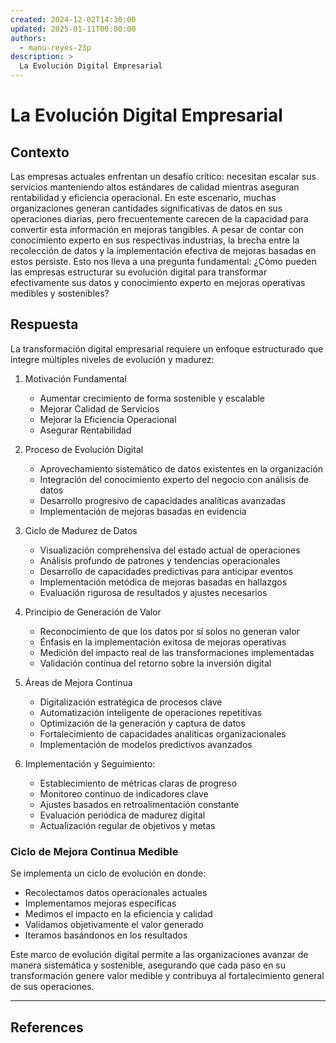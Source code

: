 ```yaml
---
created: 2024-12-02T14:30:00
updated: 2025-01-11T00:00:00
authors:
  - manu-reyes-23p
description: >
  La Evolución Digital Empresarial
---
```


# La Evolución Digital Empresarial

## Contexto

Las empresas actuales enfrentan un desafío crítico: necesitan escalar sus servicios manteniendo altos estándares de calidad mientras aseguran rentabilidad y eficiencia operacional. En este escenario, muchas organizaciones generan cantidades significativas de datos en sus operaciones diarias, pero frecuentemente carecen de la capacidad para convertir esta información en mejoras tangibles. A pesar de contar con conocimiento experto en sus respectivas industrias, la brecha entre la recolección de datos y la implementación efectiva de mejoras basadas en estos persiste. Esto nos lleva a una pregunta fundamental: ¿Cómo pueden las empresas estructurar su evolución digital para transformar efectivamente sus datos y conocimiento experto en mejoras operativas medibles y sostenibles?

## Respuesta

La transformación digital empresarial requiere un enfoque estructurado que integre múltiples niveles de evolución y madurez:

1. Motivación Fundamental

      - Aumentar crecimiento de forma sostenible y escalable
      - Mejorar Calidad de Servicios
      - Mejorar la Eficiencia Operacional
      - Asegurar Rentabilidad

2. Proceso de Evolución Digital

      - Aprovechamiento sistemático de datos existentes en la organización
      - Integración del conocimiento experto del negocio con análisis de datos
      - Desarrollo progresivo de capacidades analíticas avanzadas
      - Implementación de mejoras basadas en evidencia

3. Ciclo de Madurez de Datos

      - Visualización comprehensiva del estado actual de operaciones
      - Análisis profundo de patrones y tendencias operacionales
      - Desarrollo de capacidades predictivas para anticipar eventos
      - Implementación metódica de mejoras basadas en hallazgos
      - Evaluación rigurosa de resultados y ajustes necesarios

4. Principio de Generación de Valor

      - Reconocimiento de que los datos por sí solos no generan valor
      - Énfasis en la implementación exitosa de mejoras operativas
      - Medición del impacto real de las transformaciones implementadas
      - Validación continua del retorno sobre la inversión digital

5. Áreas de Mejora Continua

      - Digitalización estratégica de procesos clave
      - Automatización inteligente de operaciones repetitivas
      - Optimización de la generación y captura de datos
      - Fortalecimiento de capacidades analíticas organizacionales
      - Implementación de modelos predictivos avanzados

6. Implementación y Seguimiento:

      - Establecimiento de métricas claras de progreso
      - Monitoreo continuo de indicadores clave
      - Ajustes basados en retroalimentación constante
      - Evaluación periódica de madurez digital
      - Actualización regular de objetivos y metas

### Ciclo de Mejora Continua Medible

Se implementa un ciclo de evolución en donde:

- Recolectamos datos operacionales actuales
- Implementamos mejoras específicas
- Medimos el impacto en la eficiencia y calidad
- Validamos objetivamente el valor generado
- Iteramos basándonos en los resultados

Este marco de evolución digital permite a las organizaciones avanzar de manera sistemática y sostenible, asegurando que cada paso en su transformación genere valor medible y contribuya al fortalecimiento general de sus operaciones.

---

## References
